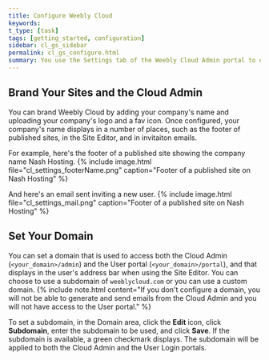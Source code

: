```yaml
---
title: Configure Weebly Cloud
keywords:
t_type: [task]
tags: [getting_started, configuration]
sidebar: cl_gs_sidebar
permalink: cl_gs_configure.html
summary: You use the Settings tab of the Weebly Cloud Admin portal to configure your cloud account. You can add your logo and other company links and contact info, configure locale settings like time and date, set up messages for our support team, set up your domain and URLs, contacts, and access your API keys.
---
```

## Brand Your Sites and the Cloud Admin
You can brand Weebly Cloud by adding your company's name and uploading your company's logo and a fav icon. Once configured, your company's name displays in a number of places, such as the footer of published sites, in the Site Editor, and in invitaiton emails.

For example, here's the footer of a published site showing the company name Nash Hosting.
{% include image.html file="cl_settings_footerName.png" caption="Footer of a published site on Nash Hosting" %}

And here's an email sent inviting a new user.
{% include image.html file="cl_settings_mail.png" caption="Footer of a published site on Nash Hosting" %}

## Set Your Domain

You can set a domain that is used to access both the Cloud Admin (`<your_domain>/admin`) and the User portal (`<your_domain>/portal`), and that displays in the user's address bar when using the Site Editor. You can choose to use a subdomain of `weeblycloud.com` or you can use a custom domain.
{% include note.html content="If you don't configure a domain, you will not be able to generate and send emails from the Cloud Admin and you will not have access to the User portal." %}

​To set a subdomain, in the Domain area, click the **Edit** icon, click **Subdomain**, enter the subdomain to be used, and click **Save**. If the subdomain is available, a green checkmark displays. The subdomain will be applied to both the Cloud Admin and the User Login portals.




